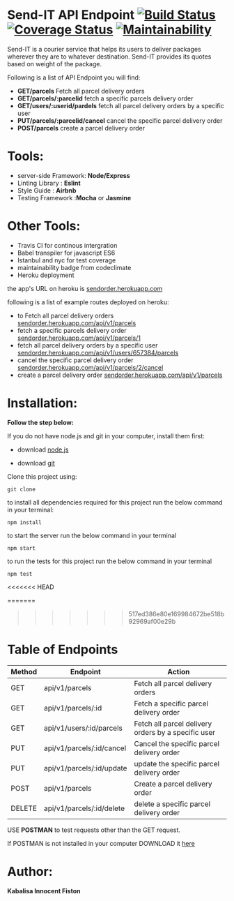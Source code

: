 # Send-IT API Endpoint [![Build Status](https://travis-ci.org/Kabalisa/senditapi.svg?branch=master)](https://travis-ci.org/Kabalisa/senditapi) [![Coverage Status](https://coveralls.io/repos/github/Kabalisa/senditapi/badge.svg)](https://coveralls.io/github/Kabalisa/senditapi) [![Maintainability](https://api.codeclimate.com/v1/badges/a99a88d28ad37a79dbf6/maintainability)](https://codeclimate.com/github/codeclimate/codeclimate/maintainability)
Send-IT is a courier service that helps its users to deliver packages wherever they are to whatever destination. Send-IT provides its quotes
based on weight of the package. 

Following is a list of API Endpoint you will find:

* **GET/parcels** Fetch all parcel delivery orders
* **GET/parcels/:parcelid** fetch a specific parcels delivery order
* **GET/users/:userid/pardels** fetch all parcel delivery orders by a specific user
* **PUT/parcels/:parcelid/cancel** cancel the specific parcel delivery order
* **POST/parcels** create a parcel delivery order
 
 # Tools:
 * server-side Framework: **Node/Express**
 * Linting Library : **Eslint**
 * Style Guide : **Airbnb**
 * Testing Framework :**Mocha** or **Jasmine**
 
 # Other Tools:
 * Travis CI for continous intergration
 * Babel transpiler for javascript ES6
 * Istanbul and nyc for test coverage
 * maintainability badge from codeclimate
 * Heroku deployment
 
 the app's URL on heroku is [sendorder.herokuapp.com](https://sendorder.herokuapp.com/)
 
 following is a list of example routes deployed on heroku:
 
 * to Fetch all parcel delivery orders [sendorder.herokuapp.com/api/v1/parcels](https://sendorder.herokuapp.com/api/v1/parcels)
 * fetch a specific parcels delivery order [sendorder.herokuapp.com/api/v1/parcels/1](https://sendorder.herokuapp.com/api/v1/parcels/1)
 * fetch all parcel delivery orders by a specific user [sendorder.herokuapp.com/api/v1/users/657384/parcels](https://sendorder.herokuapp.com/api/v1/users/657384/parcels/)
 * cancel the specific parcel delivery order [sendorder.herokuapp.com/api/v1/parcels/2/cancel](https://sendorder.herokuapp.com/api/v1/parcels/2/cancel)
 * create a parcel delivery order [sendorder.herokuapp.com/api/v1/parcels](https://sendorder.herokuapp.com/api/v1/parcels)


# Installation: 
**Follow the step below:**

If you do not have node.js and git in your computer, install them first:

* download [node.js](https://nodejs.org/en/download/)

* download [git](https://git-scm.com/downloads)

Clone this project using:

```
git clone 
```
to install all dependencies required for this project run the below command in your terminal:
```
npm install
```
to start the server run the below command in your terminal
```
npm start
```
to run the tests for this project run the below command in your terminal
```
npm test
```
<<<<<<< HEAD

=======
>>>>>>> 517ed386e80e169984672be518b92969af00e29b
# Table of Endpoints
Method | Endpoint | Action 
------ | -------- | ------
GET | api/v1/parcels | Fetch all parcel delivery orders
GET | api/v1/parcels/:id | Fetch a specific parcel delivery order
GET | api/v1/users/:id/parcels | Fetch all parcel delivery orders by a specific user
PUT | api/v1/parcels/:id/cancel | Cancel the specific parcel delivery order
PUT | api/v1/parcels/:id/update | update the specific parcel delivery order
POST | api/v1/parcels | Create a parcel delivery order
DELETE | api/v1/parcels/:id/delete | delete a specific parcel delivery order

USE **POSTMAN** to test requests other than the GET request.

If POSTMAN is not installed in your computer DOWNLOAD it [here](https://www.getpostman.com/apps)

# Author:

**Kabalisa Innocent Fiston**
